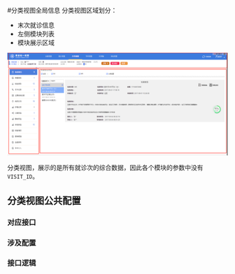 #分类视图全局信息
分类视图区域划分：
- 末次就诊信息
- 左侧模块列表
- 模块展示区域

![](img/img.png)

分类视图，展示的是所有就诊次的综合数据，因此各个模块的参数中没有`VISIT_ID`。
## 分类视图公共配置
### 对应接口

### 涉及配置
### 接口逻辑
##


